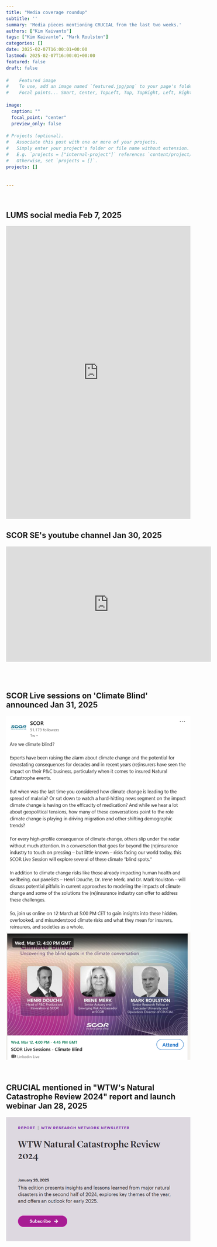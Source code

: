 ```yaml
---
title: "Media coverage roundup"
subtitle: ''
summary: 'Media pieces mentioning CRUCIAL from the last two weeks.'
authors: ["Kim Kaivanto"]
tags: ["Kim Kaivanto", "Mark Roulston"]
categories: []
date: 2025-02-07T16:00:01+00:00
lastmod: 2025-02-07T16:00:01+00:00
featured: false
draft: false

#    Featured image
#    To use, add an image named `featured.jpg/png` to your page's folder.
#    Focal points... Smart, Center, TopLeft, Top, TopRight, Left, Right, BottomLeft, Bottom, BottomRight.

image: 
  caption: ""
  focal_point: "center"
  preview_only: false

# Projects (optional).
#   Associate this post with one or more of your projects.
#   Simply enter your project's folder or file name without extension.
#   E.g. `projects = ["internal-project"]` references `content/project/deep-learning/index.md`.
#   Otherwise, set `projects = []`.
projects: []


---
```

<br>

## LUMS social media Feb 7, 2025

<iframe 
src="https://www.linkedin.com/embed/feed/update/urn:li:share:7293600026369404930" 
height="800" width="504" frameborder="0" allowfullscreen="" title="Embedded 
post"></iframe> 

<br> 

## SCOR SE's youtube channel Jan 30, 2025 

<iframe width="560" height="315" src="https://www.youtube.com/embed/7APGjZivcGs?si=O_f_VeLtPHhHqK2I" title="YouTube video player" frameborder="0" allow="accelerometer; autoplay; clipboard-write; encrypted-media; gyroscope; picture-in-picture; web-share" referrerpolicy="strict-origin-when-cross-origin" allowfullscreen></iframe>

<br> <br> 

## SCOR Live sessions on 'Climate Blind' announced Jan 31, 2025

![SCOR live 'Climate Blind' event annoucement](scortext1.png) 
[![SCOR live 'Climate Blind' event poster](scorposter1.png)](https://www.linkedin.com/events/7290685636783591424/about/)

<br>

## CRUCIAL mentioned in "WTW's Natural Catastrophe Review 2024" report and launch webinar Jan 28, 2025

[![WTW Natural Catastrophe Review 2024](wtw1.png)](https://web.wtwco.com/Preference-Center-Unknown-Email-ENG-AP.html)

<br> 
